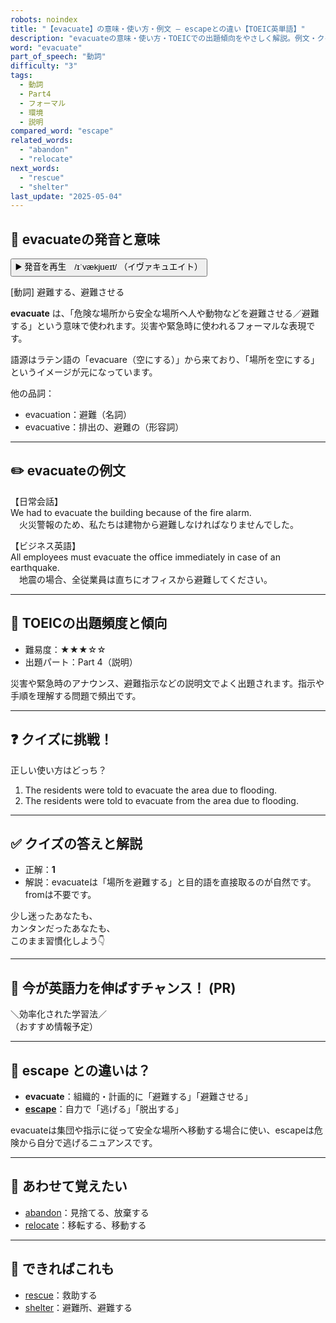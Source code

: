 ```yaml
---
robots: noindex
title: "【evacuate】の意味・使い方・例文 ― escapeとの違い【TOEIC英単語】"
description: "evacuateの意味・使い方・TOEICでの出題傾向をやさしく解説。例文・クイズ付きでescapeとの違いもわかりやすく学べます。"
word: "evacuate"
part_of_speech: "動詞"
difficulty: "3"
tags:
  - 動詞
  - Part4
  - フォーマル
  - 環境
  - 説明
compared_word: "escape"
related_words:
  - "abandon"
  - "relocate"
next_words:
  - "rescue"
  - "shelter"
last_update: "2025-05-04"
---
```


## 🔰 evacuateの発音と意味

<button class="play-audio" onclick="playTTS('evacuate')">
  <span class="play-audio-main">
    ▶️ 発音を再生　/ɪˈvækjueɪt/
  </span>
  <span class="play-audio-sub">
    （イヴァキュエイト）
  </span>
</button>

[動詞] 避難する、避難させる

**evacuate** は、「危険な場所から安全な場所へ人や動物などを避難させる／避難する」という意味で使われます。災害や緊急時に使われるフォーマルな表現です。

語源はラテン語の「evacuare（空にする）」から来ており、「場所を空にする」というイメージが元になっています。

他の品詞：  
- evacuation：避難（名詞）
- evacuative：排出の、避難の（形容詞）

---

## ✏️ evacuateの例文

【日常会話】  
We had to evacuate the building because of the fire alarm.  
　火災警報のため、私たちは建物から避難しなければなりませんでした。

【ビジネス英語】  
All employees must evacuate the office immediately in case of an earthquake.  
　地震の場合、全従業員は直ちにオフィスから避難してください。

---

## 🎯 TOEICの出題頻度と傾向

- 難易度：★★★☆☆
- 出題パート：Part 4（説明）

災害や緊急時のアナウンス、避難指示などの説明文でよく出題されます。指示や手順を理解する問題で頻出です。

---

## ❓ クイズに挑戦！

正しい使い方はどっち？

1. The residents were told to evacuate the area due to flooding.  
2. The residents were told to evacuate from the area due to flooding.

---

## ✅ クイズの答えと解説

- 正解：**1**
- 解説：evacuateは「場所を避難する」と目的語を直接取るのが自然です。fromは不要です。

少し迷ったあなたも、  
カンタンだったあなたも、  
このまま習慣化しよう👇️

---

## 🚀 今が英語力を伸ばすチャンス！ (PR)

<div class="info-center">
＼効率化された学習法／<br>  
（おすすめ情報予定）
</div>

---

## 🤔  escape との違いは？

- **evacuate**：組織的・計画的に「避難する」「避難させる」
- **[escape](/word/escape/)**：自力で「逃げる」「脱出する」

evacuateは集団や指示に従って安全な場所へ移動する場合に使い、escapeは危険から自分で逃げるニュアンスです。

---

## 🧩 あわせて覚えたい

- [abandon](/word/abandon/)：見捨てる、放棄する
- [relocate](/word/relocate/)：移転する、移動する

---

## 📖 できればこれも

- [rescue](/word/rescue/)：救助する
- [shelter](/word/shelter/)：避難所、避難する

<!-- cvid: aid29_bid40 -->
